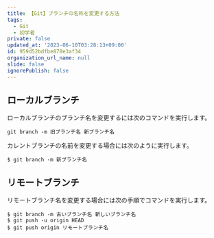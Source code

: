 ```yaml
---
title: 【Git】ブランチの名称を変更する方法
tags:
  - Git
  - 初学者
private: false
updated_at: '2023-06-10T03:28:13+09:00'
id: 959d52bdfbe878e3af34
organization_url_name: null
slide: false
ignorePublish: false
---
```


## ローカルブランチ
ローカルブランチのブランチ名を変更するには次のコマンドを実行します。

```terminal
git branch -m 旧ブランチ名 新ブランチ名
```

カレントブランチの名前を変更する場合には次のように実行します。

```terminal
$ git branch -m 新ブランチ名
```

## リモートブランチ

リモートブランチ名を変更する場合には次の手順でコマンドを実行します。

```
$ git branch -m 古いブランチ名 新しいブランチ名
$ git push -u origin HEAD
$ git push origin リモートブランチ名
```
